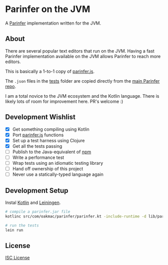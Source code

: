 # Parinfer on the JVM

A [Parinfer] implementation written for the JVM.

## About

There are several popular text editors that run on the JVM. Having a fast
Parinfer implementation available on the JVM allows Parinfer to reach more
editors.

This is basically a 1-to-1 copy of [parinfer.js].

The `.json` files in the [tests] folder are copied directly from the [main
Parinfer repo].

I am a total novice to the JVM ecosystem and the Kotlin language. There is
likely lots of room for improvement here. PR's welcome :)

## Development Wishlist

* [x] Get something compiling using Kotlin
* [x] Port [parinfer.js] functions
* [x] Set up a test harness using Clojure
* [x] Get all the tests passing
* [ ] Publish to the Java-equivalent of [npm]
* [ ] Write a performance test
* [ ] Wrap tests using an idiomatic testing library
* [ ] Hand off ownership of this project
* [ ] Never use a statically-typed language again

## Development Setup

Instal [Kotlin] and [Leiningen].

```sh
# compile a parinfer.jar file
kotlinc src/com/oakmac/parinfer/parinfer.kt -include-runtime -d lib/parinfer.jar

# run the tests
lein run
```

## License

[ISC License]

[Parinfer]:http://shaunlebron.github.io/parinfer/
[parinfer.js]:https://github.com/shaunlebron/parinfer/blob/master/lib/parinfer.js
[tests]:tests/
[main Parinfer repo]:https://github.com/shaunlebron/parinfer/tree/master/lib/test/cases
[npm]:https://www.npmjs.com/
[Kotlin]:https://kotlinlang.org/docs/tutorials/command-line.html
[Leiningen]:http://leiningen.org/
[ISC License]:LICENSE.md
